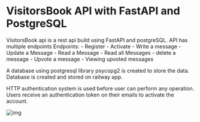 # VisitorsBook API with FastAPI and PostgreSQL

VisitorsBook api is a rest api build using FastAPI and postgreSQL. 
API has multiple endpoints
Endpoints: 
    - Register
    - Activate
    - Write a message
    - Update a Message
    - Read a Message
    - Read all Messages
    - delete a message 
    - Upvote a message
    - Viewing upvoted messages


A database using postgresql library psycopg2 is created to store the data. Database is created and stored on railway app. 

HTTP authentication system is  used before user can perform any operation. Users receive an authentication token on their emails to activate the account. 


![img](https://github.com/Siddharthbadal/VisitorsBook-API/blob/main/images/visitorbookapi.png)


